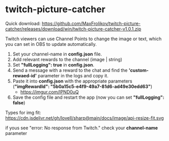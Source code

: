 # twitch-picture-catcher

Quick download: https://github.com/MaxFrolikov/twitch-picture-catcher/releases/download/win/twitch-picture-catcher-v1.0.1.zip

Twitch viewers can use Channel Points to change the image or text, which you can set in OBS to update automatically.

1. Set your channel-name in **config.json** file.
2. Add relevant rewards to the channel (image | string)
3. Set **"fullLogging": true** in **config.json**.
4. Send a message with a reward to the chat and find the **'custom-rewaed-id'** parameter in the logs and copy it.
5. Paste it into **config.json** with the appropriate parameters (**"imgRewardId": "5b0a15c5-e4f9-49a7-81d6-ad49e30edd63"**)
   - https://imgur.com/lPND0uQ
7. Save the config file and restart the app (now you can set **"fullLogging": false**)

Types for img fit: https://cdn.jsdelivr.net/gh/lovell/sharp@main/docs/image/api-resize-fit.svg

if yous see "error: No response from Twitch." check your **channel-name** parameter 
